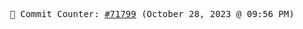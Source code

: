 <p align="center">
    <samp>
        📮 Commit Counter: <a href="https://github.com/Javascript-void0/Javascript-void0/commits/main">#71799</a> (October 28, 2023 @ 09:56 PM)
    </samp>
</p>